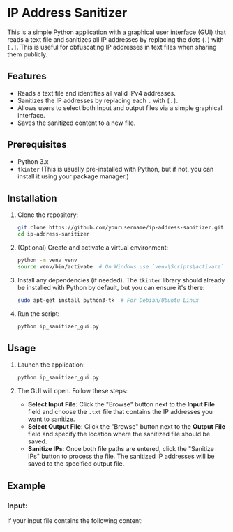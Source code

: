 # IP Address Sanitizer

This is a simple Python application with a graphical user interface (GUI) that reads a text file and sanitizes all IP addresses by replacing the dots (`.`) with `[.]`. This is useful for obfuscating IP addresses in text files when sharing them publicly.

## Features
- Reads a text file and identifies all valid IPv4 addresses.
- Sanitizes the IP addresses by replacing each `.` with `[.]`.
- Allows users to select both input and output files via a simple graphical interface.
- Saves the sanitized content to a new file.

## Prerequisites

- Python 3.x
- `tkinter` (This is usually pre-installed with Python, but if not, you can install it using your package manager.)

## Installation

1. Clone the repository:
    ```bash
    git clone https://github.com/yourusername/ip-address-sanitizer.git
    cd ip-address-sanitizer
    ```

2. (Optional) Create and activate a virtual environment:
    ```bash
    python -m venv venv
    source venv/bin/activate  # On Windows use `venv\Scripts\activate`
    ```

3. Install any dependencies (if needed). The `tkinter` library should already be installed with Python by default, but you can ensure it's there:
    ```bash
    sudo apt-get install python3-tk  # For Debian/Ubuntu Linux
    ```

4. Run the script:
    ```bash
    python ip_sanitizer_gui.py
    ```

## Usage

1. Launch the application:
    ```bash
    python ip_sanitizer_gui.py
    ```

2. The GUI will open. Follow these steps:
    - **Select Input File**: Click the "Browse" button next to the **Input File** field and choose the `.txt` file that contains the IP addresses you want to sanitize.
    - **Select Output File**: Click the "Browse" button next to the **Output File** field and specify the location where the sanitized file should be saved.
    - **Sanitize IPs**: Once both file paths are entered, click the "Sanitize IPs" button to process the file. The sanitized IP addresses will be saved to the specified output file.

## Example

### Input:
If your input file contains the following content:
